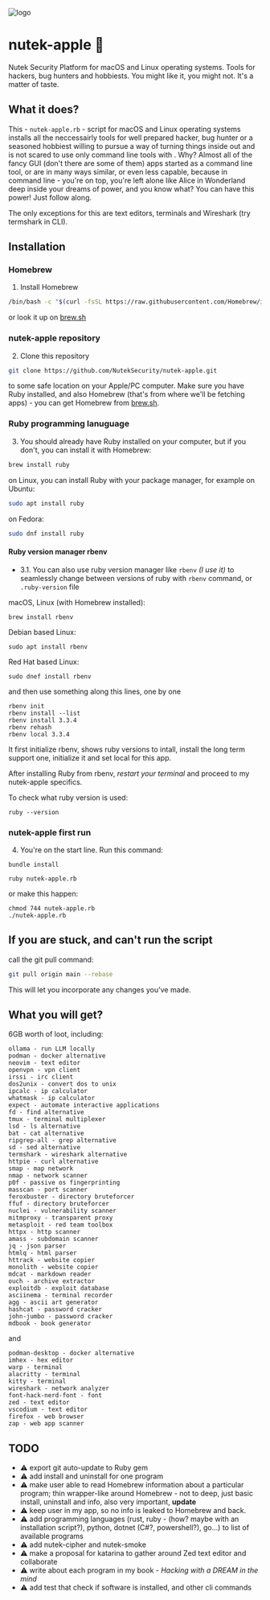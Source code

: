 ![logo](logo.png)

# nutek-apple 🍎

Nutek Security Platform for macOS and Linux operating systems. Tools for hackers, bug hunters and hobbiests. You might like it, you might not. It's a matter of taste.

## What it does?

This - `nutek-apple.rb` - script for macOS and Linux operating systems installs
all the neccessairly tools for well prepared hacker, bug hunter or
a seasoned hobbiest willing to pursue a way of turning things inside out and
is not scared to use only command line tools with . Why? Almost all of the fancy
GUI (don't there are some of them) apps started as a command line tool, or are
in many ways similar, or even less capable, because in command line - you're
on top, you're left alone like Alice in Wonderland deep inside your dreams of power, and you know what? You can have this power! Just follow along.


The only exceptions for this are text editors, terminals and Wireshark (try termshark in CLI).

## Installation

### Homebrew

1. Install Homebrew

```bash
/bin/bash -c "$(curl -fsSL https://raw.githubusercontent.com/Homebrew/install/HEAD/install.sh)"
```

or look it up on [brew.sh](https://brew.sh)

### nutek-apple repository

2. Clone this repository

```bash
git clone https://github.com/NutekSecurity/nutek-apple.git
```

to some safe location on your Apple/PC computer. Make sure you have Ruby installed, and also Homebrew (that's from where we'll be fetching apps) - you can get Homebrew from [brew.sh](https://brew.sh).

### Ruby programming lanuguage

3. You should already have Ruby installed on your computer, but if you don't, you can install it with Homebrew:

```bash
brew install ruby
```

on Linux, you can install Ruby with your package manager, for example on Ubuntu:

```bash
sudo apt install ruby
```
on Fedora:

```bash
sudo dnf install ruby
```

#### Ruby version manager rbenv

* 3.1. You can also use ruby version manager like `rbenv` _(I use it)_ to seamlessly change between versions of ruby with
`rbenv` command, or `.ruby-version` file

macOS, Linux (with Homebrew installed):

```shell
brew install rbenv
```

Debian based Linux:

```shell
sudo apt install rbenv
```

Red Hat based Linux:

```shell
sudo dnef install rbenv
```

and then use something along this lines, one by one

```shell
rbenv init
rbenv install --list
rbenv install 3.3.4
rbenv rehash
rbenv local 3.3.4
```

It first initialize rbenv, shows ruby versions to intall, install the long term support one, initialize it and set local
for this app.

After installing Ruby from rbenv, _restart your terminal_ and proceed to my nutek-apple specifics.

To check what ruby version is used:

```shell
ruby --version
```

### nutek-apple first run

4. You're on the start line. Run this command:

```shell
bundle install
```

```shell
ruby nutek-apple.rb
```

or make this happen:

```shell
chmod 744 nutek-apple.rb
./nutek-apple.rb
```

## If you are stuck, and can't run the script

call the git pull command:

```bash
git pull origin main --rebase
```

This will let you incorporate any changes you've made.

## What you will get?

6GB worth of loot, including:

```text
ollama - run LLM locally
podman - docker alternative
neovim - text editor
openvpn - vpn client
irssi - irc client
dos2unix - convert dos to unix
ipcalc - ip calculator
whatmask - ip calculator
expect - automate interactive applications
fd - find alternative
tmux - terminal multiplexer
lsd - ls alternative
bat - cat alternative
ripgrep-all - grep alternative
sd - sed alternative
termshark - wireshark alternative
httpie - curl alternative
smap - map network
nmap - network scanner
p0f - passive os fingerprinting
masscan - port scanner
feroxbuster - directory bruteforcer
ffuf - directory bruteforcer
nuclei - vulnerability scanner
mitmproxy - transparent proxy
metasploit - red team toolbox
httpx - http scanner
amass - subdomain scanner
jq - json parser
htmlq - html parser
httrack - website copier
monolith - website copier
mdcat - markdown reader
ouch - archive extractor
exploitdb - exploit database
asciinema - terminal recorder
agg - ascii art generator
hashcat - password cracker
john-jumbo - password cracker
mdbook - book generator
```

and

```text
podman-desktop - docker alternative
imhex - hex editor
warp - terminal
alacritty - terminal
kitty - terminal
wireshark - network analyzer
font-hack-nerd-font - font
zed - text editor
vscodium - text editor
firefox - web browser
zap - web app scanner
```

## TODO

* ⚠️ export git auto-update to Ruby gem
* ⚠️ add install and uninstall for one program
* ⚠️ make user able to read Homebrew information about a particular program; thin wrapper-like around Homebrew - not to deep, just basic install, uninstall and info, also very important, __update__
* ⚠️ keep user in my app, so no info is leaked to Homebrew and back.
* ⚠️ add programming languages (rust, ruby - (how? maybe with an installation script?), python, dotnet (C#?, powershell?), go...) to list of available programs
* ⚠️ add nutek-cipher and nutek-smoke
* ⚠️ make a proposal for katarina to gather around Zed text editor and collaborate
* ⚠️ write about each program in my book - _Hacking with a DREAM in the mind_
* ⚠️ add test that check if software is installed, and other cli commands
